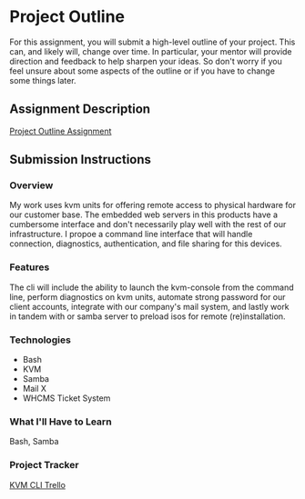 # Project Outline
For this assignment, you will submit a high-level outline of your project. This can, and likely will, change over time. In particular, your mentor will provide direction and feedback to help sharpen your ideas. So don't worry if you feel unsure about some aspects of the outline or if you have to change some things later.

## Assignment Description
[Project Outline Assignment](https://education.launchcode.org/liftoff/modules/assignments/project-outline)

## Submission Instructions

### Overview

My work uses kvm units for offering remote access to physical hardware for
our customer base. The embedded web servers in this products have a cumbersome
interface and don't necessarily play well with the rest of our infrastructure.
I propoe a command line interface that will handle connection, diagnostics,
authentication, and file sharing for this devices.

### Features

The cli will include the ability to launch the kvm-console from the command
line, perform diagnostics on kvm units, automate strong password for our
client accounts, integrate with our company's mail system, and lastly work
in tandem with or samba server to preload isos for remote (re)installation.

### Technologies

- Bash
- KVM
- Samba
- Mail X
- WHCMS Ticket System

### What I'll Have to Learn

Bash, Samba

### Project Tracker
[KVM CLI Trello](https://trello.com/b/YACPxsEh/kvm-cli)

